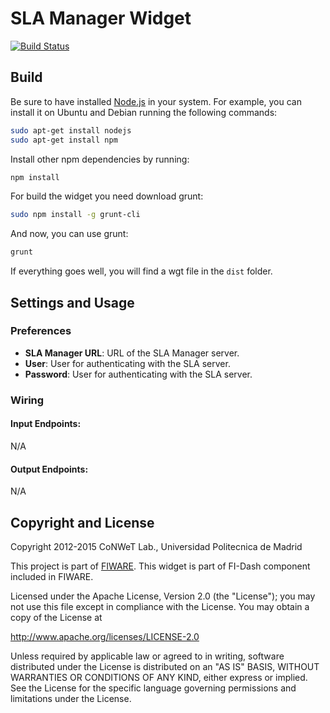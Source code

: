SLA Manager Widget
==================

[![Build Status](https://build.conwet.fi.upm.es/jenkins/view/FI-Dash/job/Widget%20SLAManager/badge/icon)](https://build.conwet.fi.upm.es/jenkins/view/FI-Dash/job/Widget%20SLAManager/)

Build
-----

Be sure to have installed [Node.js](http://node.js)
in your system. For example, you can install it on Ubuntu and Debian running the
following commands:

```bash
sudo apt-get install nodejs
sudo apt-get install npm
```

Install other npm dependencies by running:

```bash
npm install
```

For build the widget you need download grunt:

```bash
sudo npm install -g grunt-cli
```

And now, you can use grunt:

```bash
grunt
```

If everything goes well, you will find a wgt file in the `dist` folder.

Settings and Usage
------------------

### Preferences

- **SLA Manager URL**: URL of the SLA Manager server.
- **User**: User for authenticating with the SLA server.
- **Password**: User for authenticating with the SLA server.

### Wiring

#### Input Endpoints:

N/A

#### Output Endpoints:

N/A

Copyright and License
---------------------

Copyright 2012-2015 CoNWeT Lab., Universidad Politecnica de Madrid

This project is part of [FIWARE](https://www.fiware.org/). This widget is part of FI-Dash component included in FIWARE.

Licensed under the Apache License, Version 2.0 (the "License");
you may not use this file except in compliance with the License.
You may obtain a copy of the License at

  http://www.apache.org/licenses/LICENSE-2.0

Unless required by applicable law or agreed to in writing, software
distributed under the License is distributed on an "AS IS" BASIS,
WITHOUT WARRANTIES OR CONDITIONS OF ANY KIND, either express or implied.
See the License for the specific language governing permissions and
limitations under the License.
